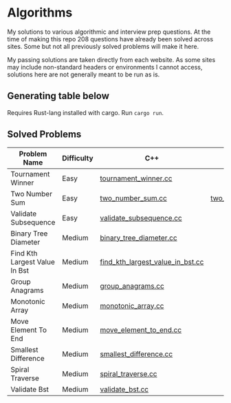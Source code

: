 # Algorithms

My solutions to various algorithmic and interview prep questions.
At the time of making this repo 208 questions have already been solved across sites.
Some but not all previously solved problems will make it here.

My passing solutions are taken directly from each website. As some sites may include non-standard headers or environments I cannot access, solutions here are not generally meant to be run as is.

## Generating table below

Requires Rust-lang installed with cargo.
Run `cargo run`.

## Solved Problems

| Problem Name | Difficulty | C++ | Python |
| --- | --- | --- | --- |
| Tournament Winner | Easy | [tournament_winner.cc](./AlgoExpert\cpp\tournament_winner.cc) |  |
| Two Number Sum | Easy | [two_number_sum.cc](./AlgoExpert\cpp\two_number_sum.cc) | [two_number_sum.py](./AlgoExpert\python\two_number_sum.py) |
| Validate Subsequence | Easy | [validate_subsequence.cc](./AlgoExpert\cpp\validate_subsequence.cc) |  |
| Binary Tree Diameter | Medium | [binary_tree_diameter.cc](./AlgoExpert\cpp\binary_tree_diameter.cc) |  |
| Find Kth Largest Value In Bst | Medium | [find_kth_largest_value_in_bst.cc](./AlgoExpert\cpp\find_kth_largest_value_in_bst.cc) |  |
| Group Anagrams | Medium | [group_anagrams.cc](./AlgoExpert\cpp\group_anagrams.cc) |  |
| Monotonic Array | Medium | [monotonic_array.cc](./AlgoExpert\cpp\monotonic_array.cc) |  |
| Move Element To End | Medium | [move_element_to_end.cc](./AlgoExpert\cpp\move_element_to_end.cc) |  |
| Smallest Difference | Medium | [smallest_difference.cc](./AlgoExpert\cpp\smallest_difference.cc) |  |
| Spiral Traverse | Medium | [spiral_traverse.cc](./AlgoExpert\cpp\spiral_traverse.cc) |  |
| Validate Bst | Medium | [validate_bst.cc](./AlgoExpert\cpp\validate_bst.cc) |  |

